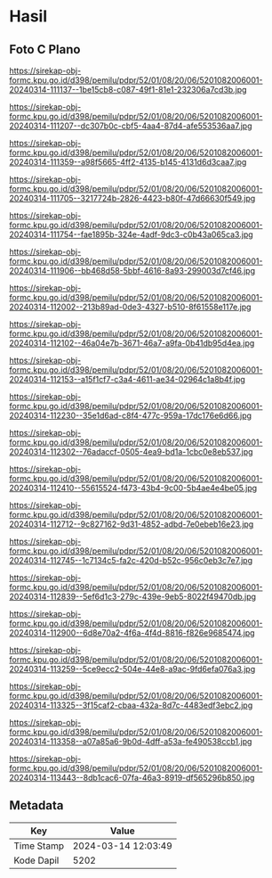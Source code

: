 # Hasil

## Foto C Plano

https://sirekap-obj-formc.kpu.go.id/d398/pemilu/pdpr/52/01/08/20/06/5201082006001-20240314-111137--1be15cb8-c087-49f1-81e1-232306a7cd3b.jpg

https://sirekap-obj-formc.kpu.go.id/d398/pemilu/pdpr/52/01/08/20/06/5201082006001-20240314-111207--dc307b0c-cbf5-4aa4-87d4-afe553536aa7.jpg

https://sirekap-obj-formc.kpu.go.id/d398/pemilu/pdpr/52/01/08/20/06/5201082006001-20240314-111359--a98f5665-4ff2-4135-b145-4131d6d3caa7.jpg

https://sirekap-obj-formc.kpu.go.id/d398/pemilu/pdpr/52/01/08/20/06/5201082006001-20240314-111705--3217724b-2826-4423-b80f-47d66630f549.jpg

https://sirekap-obj-formc.kpu.go.id/d398/pemilu/pdpr/52/01/08/20/06/5201082006001-20240314-111754--fae1895b-324e-4adf-9dc3-c0b43a065ca3.jpg

https://sirekap-obj-formc.kpu.go.id/d398/pemilu/pdpr/52/01/08/20/06/5201082006001-20240314-111906--bb468d58-5bbf-4616-8a93-299003d7cf46.jpg

https://sirekap-obj-formc.kpu.go.id/d398/pemilu/pdpr/52/01/08/20/06/5201082006001-20240314-112002--213b89ad-0de3-4327-b510-8f61558e117e.jpg

https://sirekap-obj-formc.kpu.go.id/d398/pemilu/pdpr/52/01/08/20/06/5201082006001-20240314-112102--46a04e7b-3671-46a7-a9fa-0b41db95d4ea.jpg

https://sirekap-obj-formc.kpu.go.id/d398/pemilu/pdpr/52/01/08/20/06/5201082006001-20240314-112153--a15f1cf7-c3a4-4611-ae34-02964c1a8b4f.jpg

https://sirekap-obj-formc.kpu.go.id/d398/pemilu/pdpr/52/01/08/20/06/5201082006001-20240314-112230--35e1d6ad-c8f4-477c-959a-17dc176e6d66.jpg

https://sirekap-obj-formc.kpu.go.id/d398/pemilu/pdpr/52/01/08/20/06/5201082006001-20240314-112302--76adaccf-0505-4ea9-bd1a-1cbc0e8eb537.jpg

https://sirekap-obj-formc.kpu.go.id/d398/pemilu/pdpr/52/01/08/20/06/5201082006001-20240314-112410--55615524-f473-43b4-9c00-5b4ae4e4be05.jpg

https://sirekap-obj-formc.kpu.go.id/d398/pemilu/pdpr/52/01/08/20/06/5201082006001-20240314-112712--9c827162-9d31-4852-adbd-7e0ebeb16e23.jpg

https://sirekap-obj-formc.kpu.go.id/d398/pemilu/pdpr/52/01/08/20/06/5201082006001-20240314-112745--1c7134c5-fa2c-420d-b52c-956c0eb3c7e7.jpg

https://sirekap-obj-formc.kpu.go.id/d398/pemilu/pdpr/52/01/08/20/06/5201082006001-20240314-112839--5ef6d1c3-279c-439e-9eb5-8022f49470db.jpg

https://sirekap-obj-formc.kpu.go.id/d398/pemilu/pdpr/52/01/08/20/06/5201082006001-20240314-112900--6d8e70a2-4f6a-4f4d-8816-f826e9685474.jpg

https://sirekap-obj-formc.kpu.go.id/d398/pemilu/pdpr/52/01/08/20/06/5201082006001-20240314-113259--5ce9ecc2-504e-44e8-a9ac-9fd6efa076a3.jpg

https://sirekap-obj-formc.kpu.go.id/d398/pemilu/pdpr/52/01/08/20/06/5201082006001-20240314-113325--3f15caf2-cbaa-432a-8d7c-4483edf3ebc2.jpg

https://sirekap-obj-formc.kpu.go.id/d398/pemilu/pdpr/52/01/08/20/06/5201082006001-20240314-113358--a07a85a6-9b0d-4dff-a53a-fe490538ccb1.jpg

https://sirekap-obj-formc.kpu.go.id/d398/pemilu/pdpr/52/01/08/20/06/5201082006001-20240314-113443--8db1cac6-07fa-46a3-8919-df565296b850.jpg


## Metadata

| Key        | Value               |
| ---------- | ------------------- |
| Time Stamp | 2024-03-14 12:03:49 |
| Kode Dapil | 5202                |




